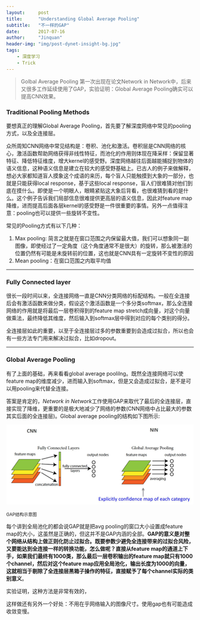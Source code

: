 ```yaml
---
layout:	    post
title:      "Understanding Global Average Pooling"
subtitle:   "不一样的GAP"
date:       2017-07-16
author:     "Jinquan"
header-img: "img/post-dynet-insight-bg.jpg"
tags:
    - 深度学习
    - Trick
---
```


> Golbal Average Pooling 第一次出现在论文Network in Network中，后来又很多工作延续使用了GAP，实验证明：Global Average Pooling确实可以提高CNN效果。

### Traditional Pooling Methods

要想真正的理解Global Average Pooling，首先要了解深度网络中常见的pooling方式，以及全连接层。

众所周知CNN网络中常见结构是：卷积、池化和激活。卷积层是CNN网络的核心，激活函数帮助网络获得非线性特征，而池化的作用则体现在降采样：保留显著特征、降低特征维度，增大kernel的感受野。深度网络越往后面越能捕捉到物体的语义信息，这种语义信息是建立在较大的感受野基础上。已古人的例子来做解释，想必大家都知道盲人摸象这个成语的来历，每个盲人只能触摸到大象的一部分，也就是只能获得local response，基于这些local response，盲人们很难猜对他们到底在摸什么。即使是一个明眼人，眼睛紧贴这大象后背看，也很难猜到看的是什么。这个例子告诉我们局部信息很难提供更高层的语义信息，因此对feature map降维，进而提高后面各层kernel的感受野是一件很重要的事情。另外一点值得注意：pooling也可以提供一些旋转不变性。

常见的Pooling方式有以下几种：

1. Max pooling: 简言之就是在窗口范围之内保留最大值，我们可以想象同一副图像，即使经过了一定角度（这个角度通常不是很大）的旋转，那么被激活的位置仍然有可能是未旋转前的位置，这也就是CNN具有一定旋转不变性的原因
2. Mean pooling：在窗口范围之内取平均值

---

### Fully Connected layer

很长一段时间以来，全连接网络一直是CNN分类网络的标配结构。一般在全连接后会有激活函数来做分类，假设这个激活函数是一个多分类softmax，那么全连接网络的作用就是将最后一层卷积得到的feature map stretch成向量，对这个向量做乘法，最终降低其维度，然后输入到softmax层中得到对应的每个类别的得分。

全连接层如此的重要，以至于全连接层过多的参数重要到会造成过拟合，所以也会有一些方法专门用来解决过拟合，比如dropout。

---

### Global Average Pooling

有了上面的基础，再来看看global average poolilng。既然全连接网络可以使feature map的维度减少，进而输入到softmax，但是又会造成过拟合，是不是可以用pooling来代替全连接。

答案是肯定的，*Network in Network*工作使用GAP来取代了最后的全连接层，直接实现了降维，更重要的是极大地减少了网络的参数(CNN网络中占比最大的参数其实后面的全连接层)。Global average pooling的结构如下图所示:

![FCN-architecture](/img/in-post/post-gap/gap.JPG)

<small class="img-hint">GAP结构示意图</small>

每个讲到全局池化的都会说GAP就是把avg  pooling的窗口大小设置成feature map的大小，这虽然是正确的，但这并不是GAP内涵的全部。**GAP的意义是对整个网络从结构上做正则化防止过拟合。**既要参数少避免全连接带来的过拟合风险，又要能达到全连接一样的转换功能，怎么做呢？直接从feature map的通道上下手，如果我们最终有1000类，那么最后一层卷积输出的feature map就只有1000个channel，然后对这个feature map应用全局池化，输出长度为1000的向量，这就相当于**剔除了全连接层黑箱子操作的特征，直接赋予了每个channel实际的类别意义**。

实验证明，这种方法是非常有效的，

这样做还有另外一个好处：不用在乎网络输入的图像尺寸。使用gap也有可能造成收敛变慢。